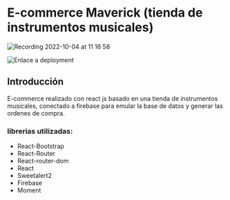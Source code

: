 # E-commerce Maverick (tienda de instrumentos musicales)

![Recording 2022-10-04 at 11 16 58](https://user-images.githubusercontent.com/105325211/193859228-f5dcbe9d-4690-4941-9847-46fc7e6eeaee.gif)

![Enlace a deployment](https://ecommerce-lopez.vercel.app/)

## Introducción

E-commerce realizado con react js basado en una tienda de instrumentos musicales, conectado a firebase para emular la base de datos y generar las ordenes de compra.

### librerias utilizadas:

- React-Bootstrap
- React-Router
- React-router-dom
- React
- Sweetalert2 
- Firebase
- Moment


